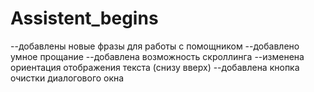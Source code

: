 # Assistent_begins

--добавлены новые фразы для работы с помощником
--добавлено умное прощание
--добавлена возможность скроллинга
--изменена ориентация отображения текста (снизу вверх)
--добавлена кнопка очистки диалогового окна
